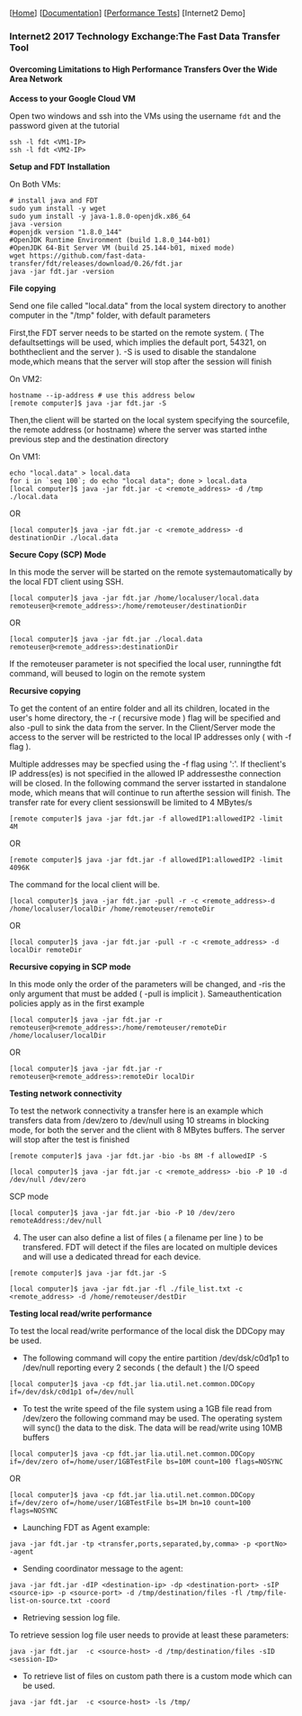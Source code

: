 [[Home](index.md)]  [[Documentation](doc-fdt-ddcopy.md)]  [[Performance Tests](perf-disk-to-disk.md)] [Internet2 Demo]



### Internet2 2017 Technology Exchange:The Fast Data Transfer Tool
#### Overcoming Limitations to High Performance Transfers Over the Wide Area Network


**Access to your Google Cloud VM**

Open two windows and ssh into the VMs using the username `fdt` and the password given at the tutorial

```
ssh -l fdt <VM1-IP>
ssh -l fdt <VM2-IP>
```

**Setup and FDT Installation**

On Both VMs:
```
# install java and FDT
sudo yum install -y wget
sudo yum install -y java-1.8.0-openjdk.x86_64
java -version
#openjdk version "1.8.0_144"
#OpenJDK Runtime Environment (build 1.8.0_144-b01)
#OpenJDK 64-Bit Server VM (build 25.144-b01, mixed mode)
wget https://github.com/fast-data-transfer/fdt/releases/download/0.26/fdt.jar
java -jar fdt.jar -version
```


**File copying**


Send one file called "local.data" from the local system
directory to another computer
in the "/tmp" folder, with default
parameters

First,the FDT server needs to be started on the remote system. ( The defaultsettings will be used, which implies the default port, 54321, on boththeclient and the server ). -S is used to disable the standalone mode,which means that the server will stop after the session will finish

On VM2:
```
hostname --ip-address # use this address below
[remote computer]$ java -jar fdt.jar -S
```

Then,the client will be started on the local system specifying the sourcefile, the remote address (or hostname) where the server was started inthe previous step and the destination directory

On VM1:
```
echo "local.data" > local.data
for i in `seq 100`; do echo "local data"; done > local.data
[local computer]$ java -jar fdt.jar -c <remote_address> -d /tmp ./local.data
```

OR

```
[local computer]$ java -jar fdt.jar -c <remote_address> -d destinationDir ./local.data
```

__Secure Copy (SCP) Mode__

In this mode the server will be started on the remote systemautomatically by the local FDT client using SSH.

```
[local computer]$ java -jar fdt.jar /home/localuser/local.data remoteuser@<remote_address>:/home/remoteuser/destinationDir
```

OR

```
[local computer]$ java -jar fdt.jar ./local.data remoteuser@<remote_address>:destinationDir
```

If the remoteuser parameter is not specified the local user, runningthe fdt command, will beused to login on the remote system

**Recursive copying**

To get the content of an entire folder and all its children,
located in the user's home directory, the -r ( recursive
mode ) flag will be specified and also -pull to sink the data from the
server. In the Client/Server mode the access to the server will be
restricted to the local IP addresses only ( with -f flag ).

Multiple addresses may be specfied using the -f flag using ':'. If theclient's IP address(es) is not specified in the allowed IP addressesthe connection will be closed. In the following command the server isstarted in standalone mode, which means that will continue to run afterthe session will finish. The transfer rate for every client sessionswill be limited to 4 MBytes/s

```
[remote computer]$ java -jar fdt.jar -f allowedIP1:allowedIP2 -limit 4M
```

OR

```
[remote computer]$ java -jar fdt.jar -f allowedIP1:allowedIP2 -limit 4096K
```

The command for the local client will be.

```
[local computer]$ java -jar fdt.jar -pull -r -c <remote_address>-d /home/localuser/localDir /home/remoteuser/remoteDir
```

OR

```
[local computer]$ java -jar fdt.jar -pull -r -c <remote_address> -d localDir remoteDir
```

__Recursive copying in SCP mode__

In this mode only the order of the parameters will be changed, and -ris the only argument that must be added ( -pull is implicit ). Sameauthentication policies apply as in the first example

```
[local computer]$ java -jar fdt.jar -r  remoteuser@<remote_address>:/home/remoteuser/remoteDir /home/localuser/localDir
```

OR

```
[local computer]$ java -jar fdt.jar -r remoteuser@<remote_address>:remoteDir localDir
```


**Testing network connectivity**

To test the network connectivity a transfer here is an example
which transfers data from /dev/zero to /dev/null using 10 streams in
blocking mode, for both the server and the client with 8 MBytes
buffers. The server will stop after the test is finished

```
[remote computer]$ java -jar fdt.jar -bio -bs 8M -f allowedIP -S
```

```
[local computer]$ java -jar fdt.jar -c <remote_address> -bio -P 10 -d /dev/null /dev/zero
```

 SCP mode

```
[local computer]$ java -jar fdt.jar -bio -P 10 /dev/zero remoteAddress:/dev/null
```

4. The user can also define a list of files ( a filename per line )
to be transfered. FDT will detect if the files are located on multiple
devices and will use a dedicated thread for each device.

```
[remote computer]$ java -jar fdt.jar -S
```

```
[local computer]$ java -jar fdt.jar -fl ./file_list.txt -c <remote_address> -d /home/remoteuser/destDir
```


**Testing local read/write performance**

To test the local read/write performance of the local disk the
DDCopy may be used.

- The following command will copy the entire partition
/dev/dsk/c0d1p1 to /dev/null reporting every 2 seconds ( the default )
the I/O speed

```
[local computer]$ java -cp fdt.jar lia.util.net.common.DDCopy if=/dev/dsk/c0d1p1 of=/dev/null
```

- To test the write speed of the file system using a 1GB file
read from /dev/zero the following command may be used. The operating
system will sync() the data to the disk. The data will be read/write
using 10MB buffers

```
[local computer]$ java -cp fdt.jar lia.util.net.common.DDCopy  if=/dev/zero of=/home/user/1GBTestFile bs=10M count=100 flags=NOSYNC
```

OR

```
[local computer]$ java -cp fdt.jar lia.util.net.common.DDCopy  if=/dev/zero of=/home/user/1GBTestFile bs=1M bn=10 count=100 flags=NOSYNC
```

- Launching FDT as Agent example:

```
java -jar fdt.jar -tp <transfer,ports,separated,by,comma> -p <portNo> -agent
```

- Sending coordinator message to the agent:

```
java -jar fdt.jar -dIP <destination-ip> -dp <destination-port> -sIP <source-ip> -p <source-port> -d /tmp/destination/files -fl /tmp/file-list-on-source.txt -coord
```
- Retrieving session log file. 

To retrieve session log file user needs to provide at least these parameters:

```
java -jar fdt.jar  -c <source-host> -d /tmp/destination/files -sID <session-ID>
```

- To retrieve list of files on custom path there is a custom mode which can be used.

```
java -jar fdt.jar  -c <source-host> -ls /tmp/
```

